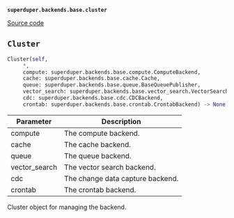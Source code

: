 **`superduper.backends.base.cluster`** 

[Source code](https://github.com/superduper/superduper/blob/main/superduper/backends/base/cluster.py)

## `Cluster` 

```python
Cluster(self,
     *,
     compute: superduper.backends.base.compute.ComputeBackend,
     cache: superduper.backends.base.cache.Cache,
     queue: superduper.backends.base.queue.BaseQueuePublisher,
     vector_search: superduper.backends.base.vector_search.VectorSearchBackend,
     cdc: superduper.backends.base.cdc.CDCBackend,
     crontab: superduper.backends.base.crontab.CrontabBackend) -> None
```
| Parameter | Description |
|-----------|-------------|
| compute | The compute backend. |
| cache | The cache backend. |
| queue | The queue backend. |
| vector_search | The vector search backend. |
| cdc | The change data capture backend. |
| crontab | The crontab backend. |

Cluster object for managing the backend.

